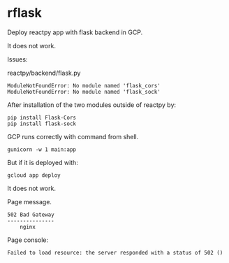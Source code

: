 # rflask
Deploy reactpy app with flask backend in GCP.

It does not work.

Issues:

reactpy/backend/flask.py

```
ModuleNotFoundError: No module named 'flask_cors'
ModuleNotFoundError: No module named 'flask_sock'
```

After installation of the two modules outside of reactpy by:

`pip install Flask-Cors`  
`pip install flask-sock`

GCP runs correctly with command from shell.

```
gunicorn -w 1 main:app
```

But if it is deployed with:

```
gcloud app deploy
```

It does not work.

Page message.

```
502 Bad Gateway
---------------
    nginx
```

Page console:

```
Failed to load resource: the server responded with a status of 502 ()
```
